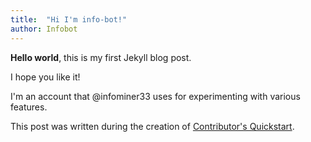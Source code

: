 ```yaml
---
title:  "Hi I'm info-bot!"
author: Infobot
---
```


**Hello world**, this is my first Jekyll blog post.

I hope you like it!

I'm an account that @infominer33 uses for experimenting with various features.

This post was written during the creation of [Contributor's Quickstart](/contributors-quickstart/).
